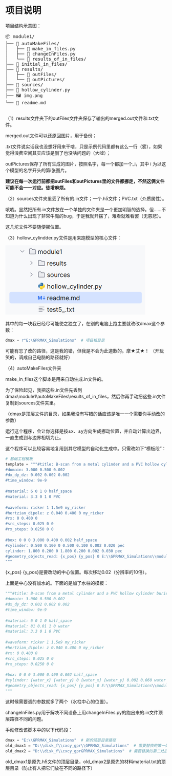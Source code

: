 # 项目说明

项目结构示意图：
<pre>
📦 module1/
├── 📂 autoMakeFiles/
│   ├── 📜 make_in_files.py
│   ├── 📜 changeInFiles.py
│   └── 📂 results_of_in_files/
├── 📂 initial_in_files/
├── 📂 results/
│   ├── 📂 outFiles/
│   └── 📂 outPictures/
├── 📂 sources/
├── 📜 hollow_cylinder.py
├── 🖼️ img.png
└── 📜 readme.md

</pre>
（1）results文件夹下的outFiles文件夹保存了输出的merged.out文件和.txt文件。

merged.out文件可以还原回图片，用于备份；

.txt文件说实话我也没想好用来干啥，只是示例代码里都有这么一行（雾），如果觉得浪费空间其实应该是删了也没啥问题的（大嘘）；

outPictures保存了所有生成的图片，按照名字，每一个都加一个_i，其中 i 为以这个模型的名字开头的第i张图片。

**建议在每一次运行前都把outFiles和outPictures里的文件都挪走，不然这俩文件可能不会一一对应。徒增麻烦。**

（2）sources文件夹里丢了所有的.in文件；一个.h5文件；PVC.txt（介质属性）。

咳咳。显然把所有.in文件放在一个单独的文件夹是一个更加明智的选择。但……不知道为什么出现了非常牛魔的bug，于是我就开摆了，难看就难看罢（无慈悲）。

这几坨文件不要随便挪位置。

（3）hollow_cylindder.py文件是用来跑模型的核心文件：

![img.png](img.png)

其中的每一块我已经尽可能使之独立了，在别的电脑上跑主要就改改dmax这个参数：

```python
dmax = r"E:\GPRMAX_Simulations"  # 项目根目录
```

可能有忘了改的路径，这是我的错，但我是不会为此道歉的。摩★艾★！
（开玩笑的，调成自己电脑的路径就好）

（4）autoMakeFiles文件夹

make_in_files这个脚本是用来自动生成.in文件的。

为了保险起见，我把这些.in文件先丢到dmax\module1\autoMakeFiles\results_of_in_files，然后你再手动把这些.in文件复制到sources文件夹里。

（dmax是顶层文件的目录，如果我没有写错的话应该是唯一一个需要你手动改的参数）

运行这个程序，会让你选择是按±x、±y方向生成挪动位置，并自动计算出边界，一直生成到与边界相切为止。

这个程序可以比较容易地复用到其它模型的自动化生成中。只需改如下“模板段”：

```python
# 基础工程模板
template = """#title: B-scan from a metal cylinder and a PVC hollow cylinder buried in a dielectric half-space
#domain: 3.000 0.500 0.002
#dx_dy_dz: 0.002 0.002 0.002
#time_window: 9e-9

#material: 6 0 1 0 half_space
#material: 3.3 0 1 0 PVC

#waveform: ricker 1 1.5e9 my_ricker
#hertzian_dipole: z 0.040 0.400 0 my_ricker
#rx: 0 0.400 0
#src_steps: 0.025 0 0
#rx_steps: 0.0250 0 0

#box: 0 0 0 3.000 0.400 0.002 half_space
#cylinder: 0.500 0.100 0 0.500 0.100 0.002 0.020 pec
cylinder: 1.800 0.200 0 1.800 0.200 0.002 0.030 pec
#geometry_objects_read: {x_pos} {y_pos} 0 E:\\GPRMAX_Simulations\\module1\\sources\\hollow_cylinder.h5 E:\\GPRMAX_Simulations\\module1\\sources\\PVC.txt
"""
```

{x_pos} {y_pos}是要改动的中心位置。每次移动0.02（分辨率的10倍）。

上面是中心没有加水的。下面的是加了水柱的模板：
```python
"""#title: B-scan from a metal cylinder and a PVC hollow cylinder buried in a dielectric half-space
#domain: 3.000 0.500 0.002
#dx_dy_dz: 0.002 0.002 0.002
#time_window: 9e-9

#material: 6 0 1 0 half_space
#material: 81 0.01 1 0 water
#material: 3.3 0 1 0 PVC

#waveform: ricker 1 1.5e9 my_ricker
#hertzian_dipole: z 0.040 0.400 0 my_ricker
#rx: 0 0.400 0
#src_steps: 0.025 0 0
#rx_steps: 0.0250 0 0

#box: 0 0 0 3.000 0.400 0.002 half_space
#cylinder: {water_x} {water_y} 0 {water_x} {water_y} 0.002 0.060 water
#geometry_objects_read: {x_pos} {y_pos} 0 E:\\GPRMAX_Simulations\\module1\\sources\\hollow_cylinder.h5 E:\\GPRMAX_Simulations\\module1\\sources\\pec.txt
"""
```

这时候需要调的参数就多了两个（水柱中心的位置）。

changeInFiles.py用于解决不同设备上用changeInFiles.py的跑出来的.in文件顶层路径不同的问题。

手动修改该脚本中的以下代码段：
```python
dmax = "E:\\GPRMAX_Simulations"  # 新的顶层目录路径
old_dmax1 = "D:\\disk_f\\cxcy_gpr\\GPRMAX_Simulations"  # 需要替换的第一处旧路径
old_dmax2 = "D:\\disk_f\\cxcy_gprGPRMAX_Simulations"  # 需要替换的第二处旧路径(注意这里没有斜杠)
```

old_dmax1是原先.h5文件的顶层目录，old_dmax2是原先的材料material.txt的顶层目录（防止有人把它们放在不同的路径下）




